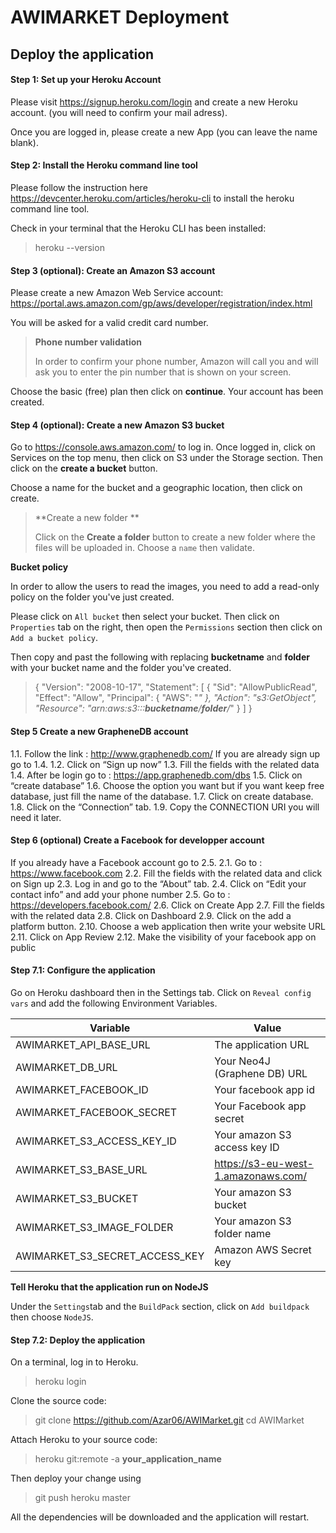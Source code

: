 AWIMARKET Deployment
===================


Deploy the application
---

#### Step 1: Set up your Heroku Account

Please visit https://signup.heroku.com/login and create a new Heroku account. (you will need to confirm your mail adress).

Once you are logged in, please create a new App (you can leave the name blank).

#### Step 2: Install the Heroku command line tool

Please follow the instruction here https://devcenter.heroku.com/articles/heroku-cli to install the heroku command line tool.

Check in your terminal that the Heroku CLI has been installed:
> heroku --version

#### Step 3 (optional): Create an Amazon S3 account

Please create a new Amazon Web Service account: https://portal.aws.amazon.com/gp/aws/developer/registration/index.html

You will be asked for a valid credit card number.

> **Phone number validation**
>
> In order to confirm your phone number, Amazon will call you and will ask you to enter the pin number that is shown on your screen.

Choose the basic (free) plan then click on **continue**. Your account has been created.

#### Step 4 (optional): Create a new Amazon S3 bucket

Go to https://console.aws.amazon.com/ to log in. Once logged in, click on Services on the top menu, then click on S3 under the Storage section. Then click on the **create a bucket** button.

Choose a name for the bucket and a geographic location, then click on create.

>  **Create a new folder **
>  
> Click on the **Create a folder** button to create a new folder where the files will be uploaded in. Choose a `name` then validate.

 **Bucket policy**
 
In order to allow the users to read the images, you need to add a read-only policy on the folder you've just created.

Please click on `All bucket` then select your bucket. Then click on `Properties` tab on the right, then open the `Permissions` section then click on `Add a bucket policy`.

Then copy and past the following with replacing **bucketname** and **folder** with your bucket name and the folder you've created.

> {
	"Version": "2008-10-17",
	"Statement": [
		{
			"Sid": "AllowPublicRead",
			"Effect": "Allow",
			"Principal": {
				"AWS": "*"
			},
			"Action": "s3:GetObject",
			"Resource": "arn:aws:s3:::**bucketname**/**folder**/*"
		}
	]
}

#### Step 5 Create a new GrapheneDB account

1.1. Follow the link : http://www.graphenedb.com/
If you are already sign up go to 1.4.
1.2. Click on “Sign up now”
1.3. Fill the fields with the related data
1.4. After be login go to : https://app.graphenedb.com/dbs
1.5. Click on “create database”
1.6. Choose the option you want but if you want keep free database, just fill the name of the database.
1.7. Click on create database.
1.8. Click on the “Connection” tab.
1.9. Copy the CONNECTION URI you will need it later.

#### Step 6 (optional) Create a Facebook for developper account

If you already have a Facebook account go to 2.5.
2.1. Go to : https://www.facebook.com
2.2.  Fill the fields with the related data and click on Sign up
2.3. Log in and go to the “About” tab.
2.4. Click on “Edit your contact info” and add your phone number
2.5. Go to : https://developers.facebook.com/
2.6. Click on Create App
2.7. Fill the fields with the related data
2.8. Click on Dashboard
2.9. Click on the add a platform button. 
2.10. Choose a web application then write your website URL
2.11. Click on App Review
2.12. Make the visibility of your facebook app on public
#### Step 7.1: Configure the application

Go on Heroku dashboard then in the Settings tab. Click on `Reveal config vars` and add the following Environment Variables.

|Variable | Value                        |
 ----------------- | ---------------------------- |
| AWIMARKET_API_BASE_URL | The application URL |
| AWIMARKET_DB_URL | Your Neo4J (Graphene DB) URL | 
| AWIMARKET_FACEBOOK_ID | Your facebook app id |
| AWIMARKET_FACEBOOK_SECRET | Your Facebook app secret |
| AWIMARKET_S3_ACCESS_KEY_ID | Your amazon S3 access key ID |
| AWIMARKET_S3_BASE_URL | https://s3-eu-west-1.amazonaws.com/ |
| AWIMARKET_S3_BUCKET | Your amazon S3 bucket |
| AWIMARKET_S3_IMAGE_FOLDER | Your amazon S3 folder name |
| AWIMARKET_S3_SECRET_ACCESS_KEY | Amazon AWS Secret key |

**Tell Heroku that the application run on NodeJS**

Under the `Settings`tab and the `BuildPack` section, click on `Add buildpack` then choose `NodeJS`.
 
#### Step 7.2: Deploy the application

On a terminal, log in to Heroku.

> heroku login

Clone the source code:

> git clone https://github.com/Azar06/AWIMarket.git
> cd AWIMarket

Attach Heroku to your source code:

> heroku git:remote -a **your_application_name**

Then deploy your change using

> git push heroku master

All the dependencies will be downloaded and the application will restart.
